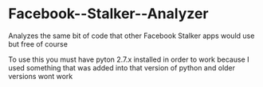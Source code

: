 Facebook--Stalker--Analyzer
===========================

Analyzes the same bit of code that other Facebook Stalker apps would use but free of course

To use this you must have pyton 2.7.x installed in order to work because I used something that was added into that version of python and older versions wont work
